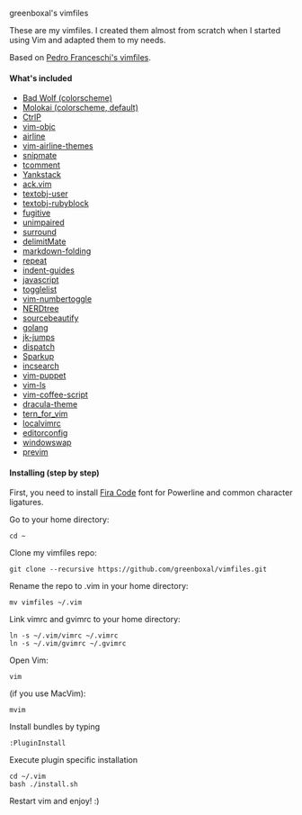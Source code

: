 greenboxal's vimfiles

These are my vimfiles. I created them almost from scratch when I started using Vim and adapted them to my needs.

Based on [Pedro Franceschi's vimfiles](https://github.com/pedrofranceschi/vimfiles).

#### What's included

* [Bad Wolf (colorscheme)](https://github.com/sjl/badwolf)
* [Molokai (colorscheme, default)](https://github.com/tomasr/molokai)
* [CtrlP](https://github.com/ctrlpvim/ctrlp.vim)
* [vim-objc](https://github.com/b4winckler/vim-objc)
* [airline](https://github.com/bling/vim-airline)
* [vim-airline-themes](https://github.com/vim-airline/vim-airline-themes)
* [snipmate](https://github.com/msanders/snipmate.vim)
* [tcomment](https://github.com/tomtom/tcomment_vim)
* [Yankstack](https://github.com/maxbrunsfeld/vim-yankstack)
* [ack.vim](https://github.com/mileszs/ack.vim)
* [textobj-user](https://github.com/kana/vim-textobj-user)
* [textobj-rubyblock](https://github.com/nelstrom/vim-textobj-rubyblock)
* [fugitive](https://github.com/tpope/vim-fugitive)
* [unimpaired](https://github.com/tpope/vim-unimpaired)
* [surround](https://github.com/tpope/vim-surround)
* [delimitMate](https://github.com/Raimondi/delimitMate)
* [markdown-folding](https://github.com/nelstrom/vim-markdown-folding)
* [repeat](https://github.com/tpope/vim-repeat)
* [indent-guides](https://github.com/nathanaelkane/vim-indent-guides)
* [javascript](https://github.com/pangloss/vim-javascript)
* [togglelist](https://github.com/milkypostman/vim-togglelist)
* [vim-numbertoggle](https://github.com/jeffkreeftmeijer/vim-numbertoggle)
* [NERDtree](https://github.com/scrooloose/nerdtree)
* [sourcebeautify](https://github.com/michalliu/sourcebeautify.vim)
* [golang](https://github.com/jnwhiteh/vim-golang)
* [jk-jumps](https://github.com/teranex/jk-jumps.vim)
* [dispatch](https://github.com/tpope/vim-dispatch)
* [Sparkup](https://github.com/rstacruz/sparkup)
* [incsearch](https://github.com/haya14busa/incsearch.vim)
* [vim-puppet](https://github.com/rodjek/vim-puppet)
* [vim-ls](https://github.com/gkz/vim-ls)
* [vim-coffee-script](https://github.com/kchmck/vim-coffee-script)
* [dracula-theme](https://github.com/zenorocha/dracula-theme)
* [tern_for_vim](https://github.com/ternjs/tern_for_vim)
* [localvimrc](https://github.com/embear/vim-localvimrc)
* [editorconfig](https://github.com/editorconfig/editorconfig-vim)
* [windowswap](https://github.com/wesQ3/vim-windowswap)
* [previm](https://github.com/kannokanno/previm)

#### Installing (step by step)

First, you need to install [Fira Code](https://github.com/tonsky/FiraCode) font for Powerline and common character ligatures.

Go to your home directory:

    cd ~

Clone my vimfiles repo:


    git clone --recursive https://github.com/greenboxal/vimfiles.git

Rename the repo to .vim in your home directory:

    mv vimfiles ~/.vim

Link vimrc and gvimrc to your home directory:

    ln -s ~/.vim/vimrc ~/.vimrc
    ln -s ~/.vim/gvimrc ~/.gvimrc


Open Vim:

	vim

(if you use MacVim):

	mvim

Install bundles by typing

	:PluginInstall

Execute plugin specific installation

	cd ~/.vim
	bash ./install.sh

Restart vim and enjoy! :)

